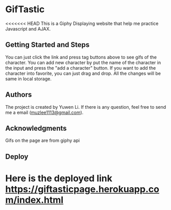 # GifTastic
<<<<<<< HEAD
This is a Giphy Displaying website that help me practice Javascript and AJAX.

## Getting Started and Steps
You can just click the link and press tag buttons above to see gifs of the character.
You can add new character by put the name of the character in the input and press the "add a character" button.
If you want to add the character into favorite, you can just drag and drop.
All the changes will be same in local storage.

## Authors
The project is created by Yuwen Li.
If there is any question, feel free to send me a email (muzlee1113@gmail.com).


## Acknowledgments
Gifs on the page are from giphy api

## Deploy
Here is the deployed link https://giftasticpage.herokuapp.com/index.html
=======